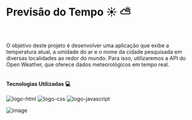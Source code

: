 # Previsão do Tempo ☀️ ⛅
<br>
<br>
O objetivo deste projeto é desenvolver uma aplicação que exibe a temperatura atual, a umidade do ar e o nome da cidade pesquisada em diversas localidades ao redor do mundo. Para isso, utilizaremos a API do Open Weather, que oferece dados meteorológicos em tempo real.
 <br>
<br>
<br>
<b>Tecnologias Utilizadas 💻</b> 
<br>
<br>
 <img src="https://img.shields.io/badge/HTML-239120?style=for-the-badge&logo=html5&logoColor=white" alt= " logo-html"/>
<img src="https://img.shields.io/badge/CSS-239120?&style=for-the-badge&logo=css3&logoColor=white" alt="logo-css" />
<img src="https://img.shields.io/badge/JavaScript-F7DF1E?style=for-the-badge&logo=javascript&logoColor=black" alt="logo-javascript" />

![image](https://github.com/user-attachments/assets/a2287ca8-c99f-49b1-a1b4-d176aa74679b)
